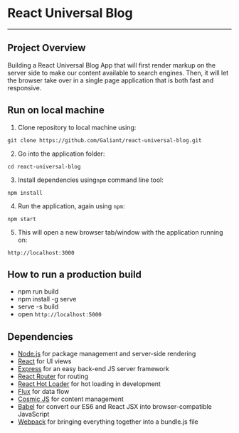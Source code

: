 # React Universal Blog

---

## Project Overview

Building a React Universal Blog App that will first render markup on the server side to make our content available to search engines. Then, it will let the browser take over in a single page application that is both fast and responsive.

## Run on local machine

1. Clone repository to local machine using:

```
git clone https://github.com/Galiant/react-universal-blog.git
```

2. Go into the application folder:

```
cd react-universal-blog
```

3. Install dependencies using`npm` command line tool:

```
npm install
```

4. Run the application, again using `npm`:

```
npm start
```

5. This will open a new browser tab/window with the application running on:

```
http://localhost:3000
```

## How to run a production build

- npm run build
- npm install -g serve
- serve -s build
- open `http://localhost:5000`

## Dependencies

- [Node.js](https://nodejs.org/) for package management and server-side rendering
- [React](https://reactjs.org/) for UI views
- [Express](http://expressjs.com/) for an easy back-end JS server framework
- [React Router](https://github.com/ReactTraining/react-router) for routing
- [React Hot Loader](https://github.com/gaearon/react-hot-loader) for hot loading in development
- [Flux](https://facebook.github.io/flux/) for data flow
- [Cosmic JS](https://cosmicjs.com/) for content management
- [Babel](https://babeljs.io/) for convert our ES6 and React JSX into browser-compatible JavaScript
- [Webpack](https://github.com/webpack/webpack) for bringing everything together into a bundle.js file

